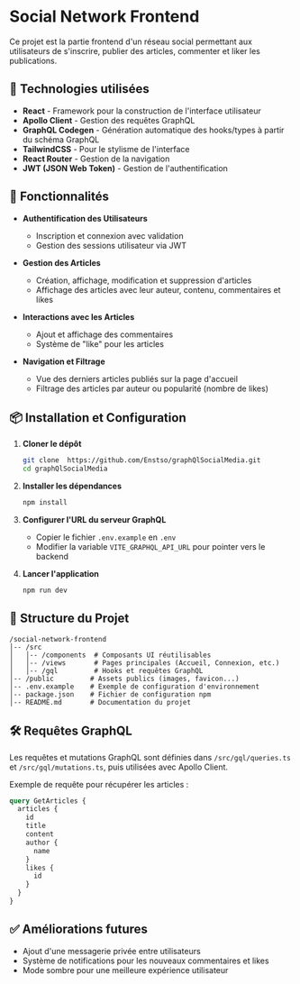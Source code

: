 
# Social Network Frontend

Ce projet est la partie frontend d'un réseau social permettant aux utilisateurs de s'inscrire, publier des articles, commenter et liker les publications.

## 🚀 Technologies utilisées

- **React** - Framework pour la construction de l'interface utilisateur
- **Apollo Client** - Gestion des requêtes GraphQL
- **GraphQL Codegen** - Génération automatique des hooks/types à partir du schéma GraphQL
- **TailwindCSS** - Pour le stylisme de l'interface
- **React Router** - Gestion de la navigation
- **JWT (JSON Web Token)** - Gestion de l'authentification

## 📌 Fonctionnalités

- **Authentification des Utilisateurs**
  - Inscription et connexion avec validation
  - Gestion des sessions utilisateur via JWT

- **Gestion des Articles**
  - Création, affichage, modification et suppression d'articles
  - Affichage des articles avec leur auteur, contenu, commentaires et likes

- **Interactions avec les Articles**
  - Ajout et affichage des commentaires
  - Système de "like" pour les articles

- **Navigation et Filtrage**
  - Vue des derniers articles publiés sur la page d'accueil
  - Filtrage des articles par auteur ou popularité (nombre de likes)

## 📦 Installation et Configuration

1. **Cloner le dépôt**
   ```bash
   git clone  https://github.com/Enstso/graphQlSocialMedia.git
   cd graphQlSocialMedia
   ```

2. **Installer les dépendances**
   ```bash
   npm install
   ```

3. **Configurer l'URL du serveur GraphQL**
   - Copier le fichier `.env.example` en `.env`
   - Modifier la variable `VITE_GRAPHQL_API_URL` pour pointer vers le backend

4. **Lancer l'application**
   ```bash
   npm run dev
   ```

## 📂 Structure du Projet

```
/social-network-frontend
│-- /src
│   │-- /components  # Composants UI réutilisables
│   │-- /views       # Pages principales (Accueil, Connexion, etc.)
│   │-- /gql         # Hooks et requêtes GraphQL
│-- /public         # Assets publics (images, favicon...)
│-- .env.example    # Exemple de configuration d'environnement
│-- package.json    # Fichier de configuration npm
│-- README.md       # Documentation du projet
```

## 🛠️ Requêtes GraphQL

Les requêtes et mutations GraphQL sont définies dans `/src/gql/queries.ts` et `/src/gql/mutations.ts`, puis utilisées avec Apollo Client.

Exemple de requête pour récupérer les articles :
```graphql
query GetArticles {
  articles {
    id
    title
    content
    author {
      name
    }
    likes {
      id
    }
  }
}
```

## ✅ Améliorations futures
- Ajout d'une messagerie privée entre utilisateurs
- Système de notifications pour les nouveaux commentaires et likes
- Mode sombre pour une meilleure expérience utilisateur
